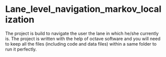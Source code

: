 # Lane_level_navigation_markov_localization
The project is build to navigate the user the lane in which he/she currently is.
The project is written with the help of octave software and you will need to keep all the files (including code and data files) within a same folder to run it perfectly.
